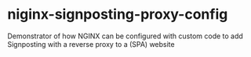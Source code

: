 # niginx-signposting-proxy-config
Demonstrator of how NGINX can be configured with custom code to add Signposting with a reverse proxy to a (SPA) website

